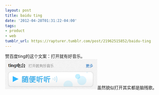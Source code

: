 ```yaml
---
layout: post
title: baidu ting
date: '2012-04-28T01:31:22-04:00'
tags:
- product
- web
tumblr_url: https://rapturer.tumblr.com/post/21962515852/baidu-ting
---
```

赞百度ting的这个文案：打开就有好音乐。 ![](/assets/img/tumblr_m36cnps5fb1r0cnr9.png)虽然貌似打开其实都是脑残歌。

